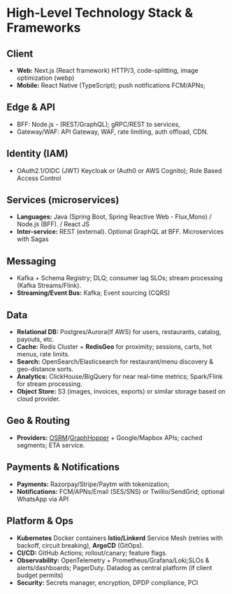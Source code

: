 # High-Level Technology Stack & Frameworks

## Client
- **Web:** Next.js (React framework) HTTP/3, code-splitting, image optimization (webp)
- **Mobile:** React Native (TypeScript); push notifications FCM/APNs;

## Edge & API
- BFF: Node.js - (REST/GraphQL); gRPC/REST to services, 
- Gateway/WAF: API Gateway, WAF, rate limiting, auth offload, CDN.

## Identity (IAM)
- OAuth2.1/OIDC (JWT) Keycloak or (Auth0 or AWS Cognito); Role Based Access Control

## Services (microservices)
- **Languages:** Java (Spring Boot, Spring Reactive Web - Flux,Mono)  / Node.js (BFF). / React JS
- **Inter-service:** REST (external). Optional GraphQL at BFF. Microservices with Sagas

## Messaging
- Kafka + Schema Registry; DLQ; consumer lag SLOs; stream processing (Kafka Streams/Flink).
- **Streaming/Event Bus:** Kafka; Event sourcing (CQRS)

## Data 
- **Relational DB:** Postgres/Aurora(If AWS) for users, restaurants, catalog, payouts, etc.
- **Cache:** Redis Cluster + **RedisGeo** for proximity; sessions, carts, hot menus, rate limits.
- **Search:** OpenSearch/Elasticsearch for restaurant/menu discovery & geo-distance sorts.
- **Analytics:** ClickHouse/BigQuery for near real-time metrics; Spark/Flink for stream processing.
- **Object Store:** S3 (images, invoices, exports) or similar storage based on cloud provider.

## Geo & Routing
- **Providers:** [OSRM](https://project-osrm.org/)/[GraphHopper](https://www.graphhopper.com/) + Google/Mapbox APIs; cached segments; ETA service.

## Payments & Notifications
- **Payments:** Razorpay/Stripe/Paytm with tokenization;
- **Notifications:** FCM/APNs/Email (SES/SNS) or Twillio/SendGrid; optional WhatsApp via API

## Platform & Ops
- **Kubernetes** Docker containers **Istio/Linkerd** Service Mesh (retries with backoff, circuit breaking), **ArgoCD** (GitOps).
- **CI/CD:** GitHub Actions; rollout/canary; feature flags.
- **Observability:** OpenTelemetry + Prometheus/Grafana/Loki;SLOs & alerts/dashboards; PagerDuty. Datadog as central platform (if client budget permits)
- **Security:** Secrets manager, encryption, DPDP compliance, PCI
